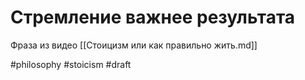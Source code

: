 # Стремление важнее результата

Фраза из видео [[Стоицизм или как правильно жить.md]]

#philosophy #stoicism
#draft